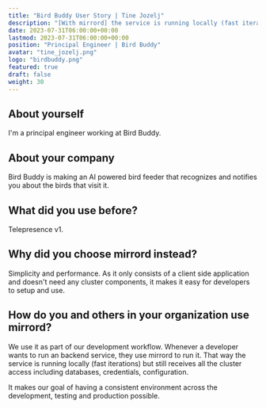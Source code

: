 ```yaml
---
title: "Bird Buddy User Story | Tine Jozelj"
description: "[With mirrord] the service is running locally (fast iterations) but still receives all the cluster access including databases, credentials, configuration."
date: 2023-07-31T06:00:00+00:00
lastmod: 2023-07-31T06:00:00+00:00
position: "Principal Engineer | Bird Buddy"
avatar: "tine_jozelj.png"
logo: "birdbuddy.png"
featured: true
draft: false
weight: 30
---
```


## About yourself

I'm a principal engineer working at Bird Buddy.

## About your company

Bird Buddy is making an AI powered bird feeder that recognizes and notifies you about the birds that visit it.

## What did you use before?

Telepresence v1.

## Why did you choose mirrord instead?

Simplicity and performance. As it only consists of a client side application and doesn't need any cluster components, it makes it easy
for developers to setup and use.

## How do you and others in your organization use mirrord?

We use it as part of our development workflow. Whenever a developer wants to run an backend service, they use mirrord to run it.
That way the service is running locally (fast iterations) but still receives all the cluster access including databases, credentials, configuration.

It makes our goal of having a consistent environment across the development, testing and production possible.

